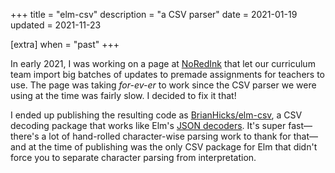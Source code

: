 +++
title = "elm-csv"
description = "a CSV parser"
date = 2021-01-19
updated = 2021-11-23

[extra]
when = "past"
+++

In early 2021, I was working on a page at [NoRedInk](https://noredink.com) that let our curriculum team import big batches of updates to premade assignments for teachers to use.
The page was taking *for-ev-er* to work since the CSV parser we were using at the time was fairly slow.
I decided to fix it that!

I ended up publishing the resulting code as [BrianHicks/elm-csv](https://github.com/BrianHicks/elm-csv), a CSV decoding package that works like Elm's [JSON decoders](https://package.elm-lang.org/packages/elm/json/latest/).
It's super fast—there's a lot of hand-rolled character-wise parsing work to thank for that—and at the time of publishing was the only CSV package for Elm that didn't force you to separate character parsing from interpretation.